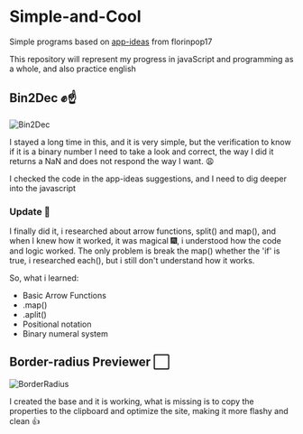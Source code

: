 # Simple-and-Cool
 Simple programs based on [app-ideas](https://github.com/florinpop17/app-ideas) from florinpop17
 
This repository will represent my progress in javaScript and programming as a whole, and also practice english
## Bin2Dec ✊☝
![Bin2Dec](https://user-images.githubusercontent.com/63383435/103488384-c358e100-4dea-11eb-9659-2751e33969b1.png)

I stayed a long time in this, and it is very simple, but the verification to know if it is a binary number I need to take a look and correct, the way I did it returns a NaN and does not respond the way I want. 😩

I checked the code in the app-ideas suggestions, and I need to dig deeper into the javascript

### Update 🌠
I finally did it, i researched about arrow functions, split() and map(), and when I knew how it worked, it was magical 🎆, i understood how the code and logic worked. The only problem is break the map() whether the 'if' is true, i researched each(), but i still don't understand how it works.

So, what i learned:
- Basic Arrow Functions
- .map()
- .aplit()
- Positional notation
- Binary numeral system

## Border-radius Previewer ⬜
![BorderRadius](https://user-images.githubusercontent.com/63383435/103938835-a1709e80-5109-11eb-9e83-fbf4d81671b1.png)

I created the base and it is working, what is missing is to copy the properties to the clipboard and optimize the site, making it more flashy and clean 👍
